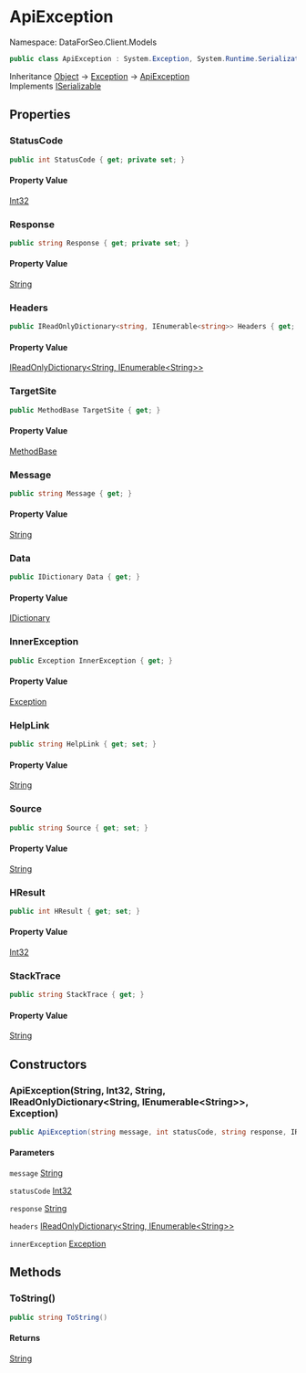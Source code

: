 # ApiException

Namespace: DataForSeo.Client.Models

```csharp
public class ApiException : System.Exception, System.Runtime.Serialization.ISerializable
```

Inheritance [Object](https://docs.microsoft.com/en-us/dotnet/api/system.object) → [Exception](https://docs.microsoft.com/en-us/dotnet/api/system.exception) → [ApiException](./dataforseo.client.models.apiexception.md)<br>
Implements [ISerializable](https://docs.microsoft.com/en-us/dotnet/api/system.runtime.serialization.iserializable)

## Properties

### **StatusCode**

```csharp
public int StatusCode { get; private set; }
```

#### Property Value

[Int32](https://docs.microsoft.com/en-us/dotnet/api/system.int32)<br>

### **Response**

```csharp
public string Response { get; private set; }
```

#### Property Value

[String](https://docs.microsoft.com/en-us/dotnet/api/system.string)<br>

### **Headers**

```csharp
public IReadOnlyDictionary<string, IEnumerable<string>> Headers { get; private set; }
```

#### Property Value

[IReadOnlyDictionary&lt;String, IEnumerable&lt;String&gt;&gt;](https://docs.microsoft.com/en-us/dotnet/api/system.collections.generic.ireadonlydictionary-2)<br>

### **TargetSite**

```csharp
public MethodBase TargetSite { get; }
```

#### Property Value

[MethodBase](https://docs.microsoft.com/en-us/dotnet/api/system.reflection.methodbase)<br>

### **Message**

```csharp
public string Message { get; }
```

#### Property Value

[String](https://docs.microsoft.com/en-us/dotnet/api/system.string)<br>

### **Data**

```csharp
public IDictionary Data { get; }
```

#### Property Value

[IDictionary](https://docs.microsoft.com/en-us/dotnet/api/system.collections.idictionary)<br>

### **InnerException**

```csharp
public Exception InnerException { get; }
```

#### Property Value

[Exception](https://docs.microsoft.com/en-us/dotnet/api/system.exception)<br>

### **HelpLink**

```csharp
public string HelpLink { get; set; }
```

#### Property Value

[String](https://docs.microsoft.com/en-us/dotnet/api/system.string)<br>

### **Source**

```csharp
public string Source { get; set; }
```

#### Property Value

[String](https://docs.microsoft.com/en-us/dotnet/api/system.string)<br>

### **HResult**

```csharp
public int HResult { get; set; }
```

#### Property Value

[Int32](https://docs.microsoft.com/en-us/dotnet/api/system.int32)<br>

### **StackTrace**

```csharp
public string StackTrace { get; }
```

#### Property Value

[String](https://docs.microsoft.com/en-us/dotnet/api/system.string)<br>

## Constructors

### **ApiException(String, Int32, String, IReadOnlyDictionary&lt;String, IEnumerable&lt;String&gt;&gt;, Exception)**

```csharp
public ApiException(string message, int statusCode, string response, IReadOnlyDictionary<string, IEnumerable<string>> headers, Exception innerException)
```

#### Parameters

`message` [String](https://docs.microsoft.com/en-us/dotnet/api/system.string)<br>

`statusCode` [Int32](https://docs.microsoft.com/en-us/dotnet/api/system.int32)<br>

`response` [String](https://docs.microsoft.com/en-us/dotnet/api/system.string)<br>

`headers` [IReadOnlyDictionary&lt;String, IEnumerable&lt;String&gt;&gt;](https://docs.microsoft.com/en-us/dotnet/api/system.collections.generic.ireadonlydictionary-2)<br>

`innerException` [Exception](https://docs.microsoft.com/en-us/dotnet/api/system.exception)<br>

## Methods

### **ToString()**

```csharp
public string ToString()
```

#### Returns

[String](https://docs.microsoft.com/en-us/dotnet/api/system.string)<br>
